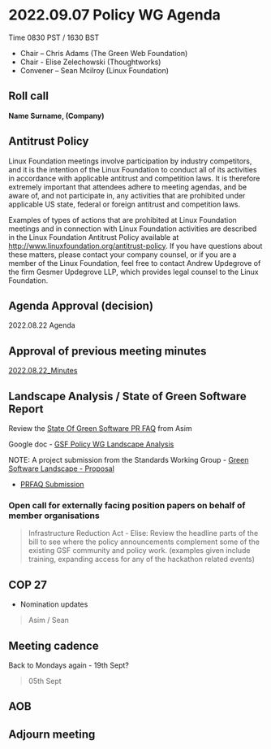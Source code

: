 # 2022.09.07 Policy WG Agenda

Time 0830 PST / 1630 BST

- Chair – Chris Adams (The Green Web Foundation)
- Chair - Elise Zelechowski (Thoughtworks)
- Convener –  Sean Mcilroy (Linux Foundation)

## Roll call

**Name Surname, (Company)**  

## Antitrust Policy
Linux Foundation meetings involve participation by industry competitors, and it is the intention of the Linux Foundation to conduct all of its activities in accordance with applicable antitrust and competition laws. It is therefore extremely important that attendees adhere to meeting agendas, and be aware of, and not participate in, any activities that are prohibited under applicable US state, federal or foreign antitrust and competition laws.

Examples of types of actions that are prohibited at Linux Foundation meetings and in connection with Linux Foundation activities are described in the Linux Foundation Antitrust Policy available at http://www.linuxfoundation.org/antitrust-policy. If you have questions about these matters, please contact your company counsel, or if you are a member of the Linux Foundation, feel free to contact Andrew Updegrove of the firm Gesmer Updegrove LLP, which provides legal counsel to the Linux Foundation.
  
## Agenda Approval (decision) 

2022.08.22 Agenda
  
## Approval of previous meeting minutes

[2022.08.22_Minutes](https://github.com/Green-Software-Foundation/policy_wg/blob/main/Agenda_Minutes/2022/2022.08.22_Minutes.md)

## Landscape Analysis / State of Green Software Report

Review the [State Of Green Software PR FAQ](https://github.com/Green-Software-Foundation/pr-faqs/blob/9370ee84b27df0e57ec0ae8d4be18730c8cd67af/live/state-of-green-software.pr-faq.md) from Asim

Google doc - [GSF Policy WG Landscape Analysis](https://docs.google.com/document/d/1fLespnMFXw4CjVqmcZ9ktxRsIw76ierQhNliERFQAXw/edit#heading=h.y3a83wfbu9ac)

NOTE: A project submission from the Standards Working Group - [Green Software Landscape - Proposal](https://github.com/Green-Software-Foundation/opensource_wg/issues/41)
 - [PRFAQ Submission](https://docs.google.com/document/d/1VpzlQIEXjR8SOfDkEI9pNTTKDvu7kbgjYf3sPa0_B5U/edit)

### Open call for externally facing position papers on behalf of member organisations

> Infrastructure Reduction Act - Elise: Review the headline parts of the bill to see where the policy announcements complement some of the existing GSF community and policy work. (examples given include training, expanding access for any of the hackathon related events)

## COP 27

- Nomination updates
> Asim / Sean

## Meeting cadence

Back to Mondays again - 19th Sept?

> 05th Sept

## AOB  

## Adjourn meeting
  
